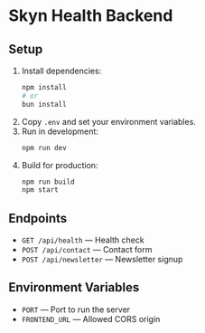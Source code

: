 # Skyn Health Backend

## Setup

1. Install dependencies:
   ```bash
   npm install
   # or
   bun install
   ```
2. Copy `.env` and set your environment variables.
3. Run in development:
   ```bash
   npm run dev
   ```
4. Build for production:
   ```bash
   npm run build
   npm start
   ```

## Endpoints
- `GET /api/health` — Health check
- `POST /api/contact` — Contact form
- `POST /api/newsletter` — Newsletter signup

## Environment Variables
- `PORT` — Port to run the server
- `FRONTEND_URL` — Allowed CORS origin 